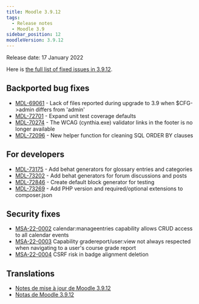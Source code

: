```yaml
---
title: Moodle 3.9.12
tags:
  - Release notes
  - Moodle 3.9
sidebar_position: 12
moodleVersion: 3.9.12
---
```


Release date: 17 January 2022

Here is [the full list of fixed issues in 3.9.12](https://tracker.moodle.org/secure/IssueNavigator!executeAdvanced.jspa?jqlQuery=project+%3D+mdl+AND+resolution+%3D+fixed+AND+fixVersion+in+%28%223.9.12%22%29+ORDER+BY+priority+DESC&runQuery=true&clear=true).

## Backported bug fixes

- [MDL-69061](https://tracker.moodle.org/browse/MDL-69061) - Lack of files reported during upgrade to 3.9 when $CFG->admin differs from 'admin'
- [MDL-72701](https://tracker.moodle.org/browse/MDL-72701) - Expand unit test coverage defaults
- [MDL-70274](https://tracker.moodle.org/browse/MDL-70274) - The WCAG (cynthia.exe) validator links in the footer is no longer available
- [MDL-72096](https://tracker.moodle.org/browse/MDL-72096) - New helper function for cleaning SQL ORDER BY clauses

## For developers

- [MDL-73175](https://tracker.moodle.org/browse/MDL-73175) - Add behat generators for glossary entries and categories
- [MDL-73202](https://tracker.moodle.org/browse/MDL-73202) - Add behat generators for forum discussions and posts
- [MDL-72846](https://tracker.moodle.org/browse/MDL-72846) - Create default block generator for testing
- [MDL-73269](https://tracker.moodle.org/browse/MDL-73269) - Add PHP version and required/optional extensions to composer.json

## Security fixes

- [MSA-22-0002](https://moodle.org/mod/forum/discuss.php?d=431100) calendar:manageentries capability allows CRUD access to all calendar events
- [MSA-22-0003](https://moodle.org/mod/forum/discuss.php?d=431102) Capability gradereport/user:view not always respected when navigating to a user's course grade report
- [MSA-22-0004](https://moodle.org/mod/forum/discuss.php?d=431103) CSRF risk in badge alignment deletion

## Translations

- [Notes de mise à jour de Moodle 3.9.12](https://docs.moodle.org/fr/Notes_de_mise_à_jour_de_Moodle_3.9.12)
- [Notas de Moodle 3.9.12](https://docs.moodle.org/es/Notas_de_Moodle_3.9.12)

